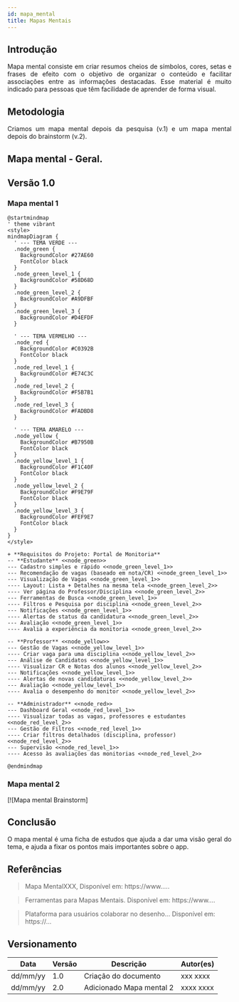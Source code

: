 ```yaml
---
id: mapa_mental
title: Mapas Mentais
---
```

 
## Introdução
 
<p align = "justify">
Mapa mental consiste em criar resumos cheios de símbolos, cores, setas e frases de efeito com o objetivo de organizar o conteúdo e facilitar associações entre as informações destacadas. Esse material é muito indicado para pessoas que têm facilidade de aprender de forma visual.
</p>
 
## Metodologia
 
<p align = "justify">
Criamos um mapa mental depois da pesquisa (v.1) e um mapa mental depois do brainstorm (v.2).
</p>
 
## Mapa mental - Geral.
 
## Versão 1.0
 
### Mapa mental 1
 
```puml
@startmindmap
' theme vibrant
<style>
mindmapDiagram {
  ' --- TEMA VERDE ---
  .node_green {
    BackgroundColor #27AE60
    FontColor black
  }
  .node_green_level_1 {
    BackgroundColor #58D68D
  }
  .node_green_level_2 {
    BackgroundColor #A9DFBF
  }
  .node_green_level_3 {
    BackgroundColor #D4EFDF
  }

  ' --- TEMA VERMELHO ---
  .node_red {
    BackgroundColor #C0392B
    FontColor black
  }
  .node_red_level_1 {
    BackgroundColor #E74C3C
  }
  .node_red_level_2 {
    BackgroundColor #F5B7B1
  }
  .node_red_level_3 {
    BackgroundColor #FADBD8
  }

  ' --- TEMA AMARELO ---
  .node_yellow {
    BackgroundColor #B7950B
    FontColor black
  }
  .node_yellow_level_1 {
    BackgroundColor #F1C40F
    FontColor black
  }
  .node_yellow_level_2 {
    BackgroundColor #F9E79F
    FontColor black
  }
  .node_yellow_level_3 {
    BackgroundColor #FEF9E7
    FontColor black
  }
}
</style>

+ **Requisitos do Projeto: Portal de Monitoria**
-- **Estudante** <<node_green>>
--- Cadastro simples e rápido <<node_green_level_1>>
--- Recomendação de vagas (baseado em nota/CR) <<node_green_level_1>>
--- Visualização de Vagas <<node_green_level_1>>
---- Layout: Lista + Detalhes na mesma tela <<node_green_level_2>>
---- Ver página do Professor/Disciplina <<node_green_level_2>>
--- Ferramentas de Busca <<node_green_level_1>>
---- Filtros e Pesquisa por disciplina <<node_green_level_2>>
--- Notificações <<node_green_level_1>>
---- Alertas de status da candidatura <<node_green_level_2>>
--- Avaliação <<node_green_level_1>>
---- Avalia a experiência da monitoria <<node_green_level_2>>

-- **Professor** <<node_yellow>>
--- Gestão de Vagas <<node_yellow_level_1>>
---- Criar vaga para uma disciplina <<node_yellow_level_2>>
--- Análise de Candidatos <<node_yellow_level_1>>
---- Visualizar CR e Notas dos alunos <<node_yellow_level_2>>
--- Notificações <<node_yellow_level_1>>
---- Alertas de novas candidaturas <<node_yellow_level_2>>
--- Avaliação <<node_yellow_level_1>>
---- Avalia o desempenho do monitor <<node_yellow_level_2>>

-- **Administrador** <<node_red>>
--- Dashboard Geral <<node_red_level_1>>
---- Visualizar todas as vagas, professores e estudantes <<node_red_level_2>>
--- Gestão de Filtros <<node_red_level_1>>
---- Criar filtros detalhados (disciplina, professor) <<node_red_level_2>>
--- Supervisão <<node_red_level_1>>
---- Acesso às avaliações das monitorias <<node_red_level_2>>

@endmindmap
```
 
 
### Mapa mental 2
 
[![Mapa mental Brainstorm]
 
## Conclusão
 
<p align = "justify">
O mapa mental é uma ficha de estudos que ajuda a dar uma visão geral do tema, e ajuda a fixar os pontos mais importantes sobre o app.
</p>
 
## Referências
> Mapa MentalXXX,  Disponível em: https://www.....
 
> Ferramentas para Mapas Mentais. Disponível em: https://www....
 
> Plataforma para usuários colaborar no desenho... Disponível em: https://...
 
## Versionamento
| Data | Versão | Descrição | Autor(es) |
| -- | -- | -- | -- |
| dd/mm/yy | 1.0 | Criação do documento | xxx xxxx |
| dd/mm/yy | 2.0 | Adicionado Mapa mental 2 | xxxx xxxx |
